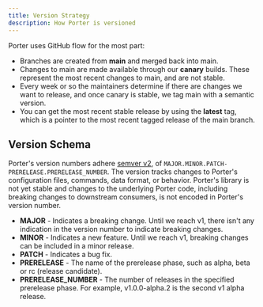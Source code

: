 ```yaml
---
title: Version Strategy
description: How Porter is versioned
---
```


Porter uses GitHub flow for the most part:

* Branches are created from **main** and merged back into main.
* Changes to main are made available through our **canary** builds.
  These represent the most recent changes to main, and are not stable.
* Every week or so the maintainers determine if there are changes we want to release, and once canary is stable, we tag main with a semantic version.
* You can get the most recent stable release by using the **latest** tag, which is a pointer to the most recent tagged release of the main branch.

## Version Schema

Porter's version numbers adhere [semver v2], of `MAJOR.MINOR.PATCH-PRERELEASE.PRERELEASE_NUMBER`.
The version tracks changes to Porter's configuration files, commands, data format, or behavior.
Porter's library is not yet stable and changes to the underlying Porter code, including breaking changes to downstream consumers, is not encoded in Porter's version number.

* **MAJOR** - Indicates a breaking change. Until we reach v1, there isn't any indication in the version number to indicate breaking changes.
* **MINOR** - Indicates a new feature. Until we reach v1, breaking changes can be included in a minor release.
* **PATCH** - Indicates a bug fix.
* **PRERELEASE** - The name of the prerelease phase, such as alpha, beta or rc (release candidate).
* **PRERELEASE_NUMBER** - The number of releases in the specified prerelease phase.
  For example, v1.0.0-alpha.2 is the second v1 alpha release.

[semver v2]: https://semver.org/spec/v2.0.0.html
